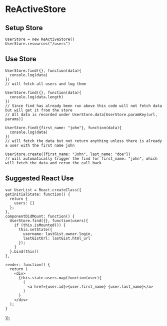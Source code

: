 # ReActiveStore
## Setup Store
    UserStore = new ReActiveStore()
    UserStore.resources("/users")

## Use Store
    UserStore.find({}, function(data){
      console.log(data)
    })
    // will fetch all users and log them
    
    UserStore.find({}, function(data){
      console.log(data.length)
    })
    // Since find has already been run above this code will not fetch data but will get it from the store
    // All data is recorded under UserStore.data[UserStore.paramKey(url, params)]
    
    UserStore.find({first_name: "john"}, function(data){
      console.log(data)
    })
    // will fetch the data but not return anything unless there is already a user with the first name john
    
    UserStore.create({first_name: "John", last_name: "doe"})
    // will automatically trigger the find for first_name: "john", which will fetch the data and rerun the call back

## Suggested React Use
    var UserList = React.createClass({
    getInitialState: function() {
      return {
        users: []
      };
    },
    componentDidMount: function() {
      UserStore.find({}, function(users){
        if (this.isMounted()) {
          this.setState({
            username: lastGist.owner.login,
            lastGistUrl: lastGist.html_url
          });
        }
      }.bind(this))
    },
  
    render: function() {
      return (
        <div>
          {this.state.users.map(function(user){
            (
              <a href={user.id}>{user.first_name} {user.last_name}</a>
            )
          }
        </div>
      );
    }
  });
